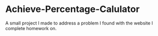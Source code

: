 # Achieve-Percentage-Calulator
A small project I made to address a problem I found with the website I complete homework on. 

